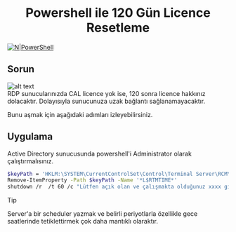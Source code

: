 <h1 align="center">Powershell ile 120 Gün Licence Resetleme</h1>


[![N|PowerShell](https://delta-dev-software.fr/wp-content/uploads/2024/02/831-8318055_february-5-windows-powershell-logo.png)](https://github.com/aliyildirim/powershell)

## Sorun
![alt text](https://www.virtualizationhowto.com/wp-content/uploads/2020/10/Error-after-120-day-grace-period-has-expired-for-Remote-Desktop-Services.png?raw=true)
<br>
RDP sunucularınızda CAL licence yok ise, 120 sonra licence hakkınız dolacaktır. 
Dolayısıyla sunucunuza uzak bağlantı sağlanamayacaktır.

Bunu aşmak için aşağıdaki adımları izleyebilirsiniz.


## Uygulama

Active Directory sunucusunda powershell'i Administrator olarak çalıştırmalısınız.

```sh
$keyPath = 'HKLM:\SYSTEM\CurrentControlSet\Control\Terminal Server\RCM\GracePeriod'
Remove-ItemProperty -Path $keyPath -Name '*L$RTMTIME*'
shutdown /r  /t 60 /c "Lütfen açık olan ve çalışmakta olduğunuz xxxx gibi uygulamalarınızı veri kaybı yaşamamak için kaydedip çıkış yapınız. 60 sn içerisinde uzak sunucuyu yeniden başlatma devreye girecektir."
```
> [!TIP]
> Server'a bir scheduler yazmak ve belirli periyotlarla özellikle gece saatlerinde tetiklettirmek çok daha mantıklı olaraktır.

